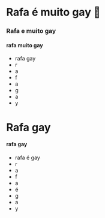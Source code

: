 # Rafa é muito gay :dancer:



### Rafa e muito gay 

#### rafa muito gay

- rafa gay
- r
- a
- f
- a
- g
- a
- y



# Rafa gay



#### rafa gay

- rafa é gay 
- r
- a
- f
- a
- é
- g
- a
- y